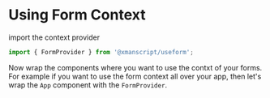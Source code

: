 # Using Form Context

import the context provider
```ts
import { FormProvider } from '@xmanscript/useform';
```
Now wrap the components where you want to use the contxt of your forms. For example if you want to use the form context all over your app, then let's wrap the `App` component with the `FormProvider`. 
```ts


```